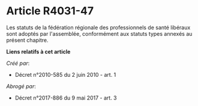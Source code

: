 # Article R4031-47

Les statuts de la fédération régionale des professionnels de santé libéraux sont adoptés par l'assemblée, conformément aux
statuts types annexés au présent chapitre.

**Liens relatifs à cet article**

_Créé par_:

  - Décret n°2010-585 du 2 juin 2010 - art. 1

_Abrogé par_:

  - Décret n°2017-886 du 9 mai 2017 - art. 3

